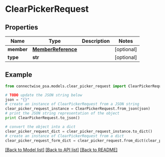 # ClearPickerRequest


## Properties
Name | Type | Description | Notes
------------ | ------------- | ------------- | -------------
**member** | [**MemberReference**](MemberReference.md) |  | [optional] 
**type** | **str** |  | [optional] 

## Example

```python
from connectwise_psa.models.clear_picker_request import ClearPickerRequest

# TODO update the JSON string below
json = "{}"
# create an instance of ClearPickerRequest from a JSON string
clear_picker_request_instance = ClearPickerRequest.from_json(json)
# print the JSON string representation of the object
print ClearPickerRequest.to_json()

# convert the object into a dict
clear_picker_request_dict = clear_picker_request_instance.to_dict()
# create an instance of ClearPickerRequest from a dict
clear_picker_request_form_dict = clear_picker_request.from_dict(clear_picker_request_dict)
```
[[Back to Model list]](../README.md#documentation-for-models) [[Back to API list]](../README.md#documentation-for-api-endpoints) [[Back to README]](../README.md)


